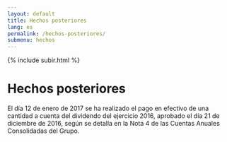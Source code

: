 ```yaml
---
layout: default
title: Hechos posteriores
lang: es
permalink: /hechos-posteriores/
submenu: hechos
---
```


{% include subir.html %}


# Hechos posteriores 

El día 12 de enero de 2017 se ha realizado el pago en efectivo de una
cantidad a cuenta del dividendo del ejercicio 2016, aprobado el día 21
de diciembre de 2016, según se detalla en la Nota 4 de las Cuentas
Anuales Consolidadas del Grupo.
